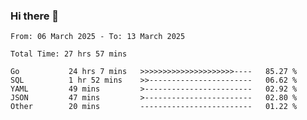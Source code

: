 ### Hi there 👋

<!--
**zhumeme/zhumeme** is a ✨ _special_ ✨ repository because its `README.md` (this file) appears on your GitHub profile.

Here are some ideas to get you started:

- 🔭 I’m currently working on ...
- 🌱 I’m currently learning ...
- 👯 I’m looking to collaborate on ...
- 🤔 I’m looking for help with ...
- 💬 Ask me about ...
- 📫 How to reach me: ...
- 😄 Pronouns: ...
- ⚡ Fun fact: ...
-->

<!--START_SECTION:waka-->

```all_time
From: 06 March 2025 - To: 13 March 2025

Total Time: 27 hrs 57 mins

Go           24 hrs 7 mins   >>>>>>>>>>>>>>>>>>>>>----   85.27 %
SQL          1 hr 52 mins    >>-----------------------   06.62 %
YAML         49 mins         >------------------------   02.92 %
JSON         47 mins         >------------------------   02.80 %
Other        20 mins         -------------------------   01.22 %
```

<!--END_SECTION:waka-->
